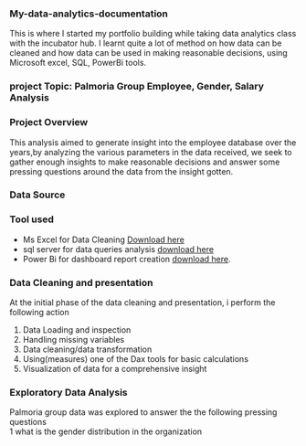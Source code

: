 ### My-data-analytics-documentation
This is where I started my portfolio building while taking data analytics class with the incubator hub.
I learnt quite a lot of method on how data can be cleaned and how data can be used in making reasonable decisions, using Microsoft excel, SQL, PowerBi tools. 
### project Topic: Palmoria Group Employee, Gender, Salary Analysis 
### Project Overview
This analysis aimed to generate insight into the employee database over the years,by analyzing the various parameters in the data received, we seek to gather enough insights to make reasonable decisions and answer some pressing questions around the data from the insight gotten. 
### Data Source 
### Tool used
- Ms Excel for Data Cleaning [Download here](https://www.microsoft.com)
- sql server for data queries analysis [download here](https://www.microsoft.com) 
- Power Bi for dashboard report creation  [download here](https://www.microsoft.com).

### Data Cleaning and presentation
At the initial phase of the data cleaning and presentation, i perform the following action 
1. Data Loading and inspection 
2. Handling missing variables
3. Data cleaning/data transformation
4. Using(measures) one of the Dax tools for basic calculations 
5. Visualization of data for a comprehensive insight

   
  ### Exploratory Data Analysis 
Palmoria group data was explored to answer the the following pressing questions  
1 what is the gender distribution in the organization 
